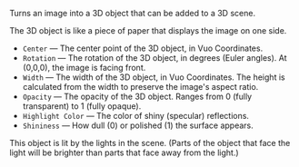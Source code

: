 Turns an image into a 3D object that can be added to a 3D scene. 

The 3D object is like a piece of paper that displays the image on one side.

   - `Center` — The center point of the 3D object, in Vuo Coordinates.
   - `Rotation` — The rotation of the 3D object, in degrees (Euler angles). At (0,0,0), the image is facing front.
   - `Width` — The width of the 3D object, in Vuo Coordinates. The height is calculated from the width to preserve the image's aspect ratio.
   - `Opacity` — The opacity of the 3D object. Ranges from 0 (fully transparent) to 1 (fully opaque). 
   - `Highlight Color` — The color of shiny (specular) reflections.
   - `Shininess` — How dull (0) or polished (1) the surface appears.

This object is lit by the lights in the scene.  (Parts of the object that face the light will be brighter than parts that face away from the light.)
